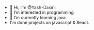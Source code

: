 - 👋 Hi, I’m @Yash-Daxini
- 👀 I’m interested in programming
- 🌱 I’m currently learning java
- I'm done projects on javascript & React.
